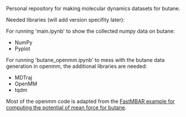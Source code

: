 Personal repository for making molecular dynamics datasets for butane.

Needed libraries (will add version specifity later):

For running 'main.ipynb' to show the collected numpy data on butane:
- NumPy
- Pyplot

For running 'butane_openmm.ipynb' to mess with the butane data generation in openmm, the additional libraries are needed:
- MDTraj
- OpenMM
- tqdm

Most of the openmm code is adapted from the [FastMBAR example for computing the potential of mean force for butane](https://fastmbar.readthedocs.io/en/latest/butane_PMF.html).
